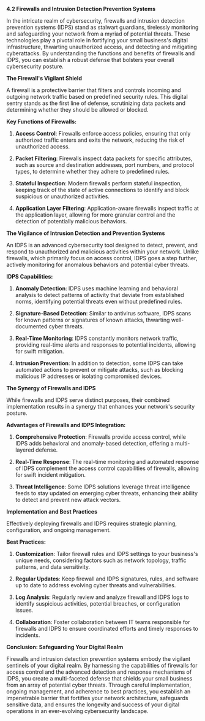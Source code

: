 **4.2 Firewalls and Intrusion Detection Prevention Systems**

In the intricate realm of cybersecurity, firewalls and intrusion detection prevention systems (IDPS) stand as stalwart guardians, tirelessly monitoring and safeguarding your network from a myriad of potential threats. These technologies play a pivotal role in fortifying your small business's digital infrastructure, thwarting unauthorized access, and detecting and mitigating cyberattacks. By understanding the functions and benefits of firewalls and IDPS, you can establish a robust defense that bolsters your overall cybersecurity posture.

**The Firewall's Vigilant Shield**

A firewall is a protective barrier that filters and controls incoming and outgoing network traffic based on predefined security rules. This digital sentry stands as the first line of defense, scrutinizing data packets and determining whether they should be allowed or blocked.

**Key Functions of Firewalls:**

1. **Access Control**: Firewalls enforce access policies, ensuring that only authorized traffic enters and exits the network, reducing the risk of unauthorized access.

2. **Packet Filtering**: Firewalls inspect data packets for specific attributes, such as source and destination addresses, port numbers, and protocol types, to determine whether they adhere to predefined rules.

3. **Stateful Inspection**: Modern firewalls perform stateful inspection, keeping track of the state of active connections to identify and block suspicious or unauthorized activities.

4. **Application Layer Filtering**: Application-aware firewalls inspect traffic at the application layer, allowing for more granular control and the detection of potentially malicious behaviors.

**The Vigilance of Intrusion Detection and Prevention Systems**

An IDPS is an advanced cybersecurity tool designed to detect, prevent, and respond to unauthorized and malicious activities within your network. Unlike firewalls, which primarily focus on access control, IDPS goes a step further, actively monitoring for anomalous behaviors and potential cyber threats.

**IDPS Capabilities:**

1. **Anomaly Detection**: IDPS uses machine learning and behavioral analysis to detect patterns of activity that deviate from established norms, identifying potential threats even without predefined rules.

2. **Signature-Based Detection**: Similar to antivirus software, IDPS scans for known patterns or signatures of known attacks, thwarting well-documented cyber threats.

3. **Real-Time Monitoring**: IDPS constantly monitors network traffic, providing real-time alerts and responses to potential incidents, allowing for swift mitigation.

4. **Intrusion Prevention**: In addition to detection, some IDPS can take automated actions to prevent or mitigate attacks, such as blocking malicious IP addresses or isolating compromised devices.

**The Synergy of Firewalls and IDPS**

While firewalls and IDPS serve distinct purposes, their combined implementation results in a synergy that enhances your network's security posture.

**Advantages of Firewalls and IDPS Integration:**

1. **Comprehensive Protection**: Firewalls provide access control, while IDPS adds behavioral and anomaly-based detection, offering a multi-layered defense.

2. **Real-Time Response**: The real-time monitoring and automated response of IDPS complement the access control capabilities of firewalls, allowing for swift incident mitigation.

3. **Threat Intelligence**: Some IDPS solutions leverage threat intelligence feeds to stay updated on emerging cyber threats, enhancing their ability to detect and prevent new attack vectors.

**Implementation and Best Practices**

Effectively deploying firewalls and IDPS requires strategic planning, configuration, and ongoing management.

**Best Practices:**

1. **Customization**: Tailor firewall rules and IDPS settings to your business's unique needs, considering factors such as network topology, traffic patterns, and data sensitivity.

2. **Regular Updates**: Keep firewall and IDPS signatures, rules, and software up to date to address evolving cyber threats and vulnerabilities.

3. **Log Analysis**: Regularly review and analyze firewall and IDPS logs to identify suspicious activities, potential breaches, or configuration issues.

4. **Collaboration**: Foster collaboration between IT teams responsible for firewalls and IDPS to ensure coordinated efforts and timely responses to incidents.

**Conclusion: Safeguarding Your Digital Realm**

Firewalls and intrusion detection prevention systems embody the vigilant sentinels of your digital realm. By harnessing the capabilities of firewalls for access control and the advanced detection and response mechanisms of IDPS, you create a multi-faceted defense that shields your small business from an array of potential cyber threats. Through careful implementation, ongoing management, and adherence to best practices, you establish an impenetrable barrier that fortifies your network architecture, safeguards sensitive data, and ensures the longevity and success of your digital operations in an ever-evolving cybersecurity landscape.